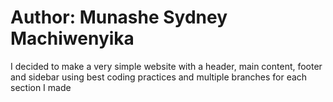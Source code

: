 # Author: Munashe Sydney Machiwenyika

I decided to make a very simple website with a header, main content, footer and sidebar using best coding practices and multiple branches for each section I made
